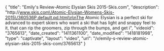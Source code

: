 {
    "title": "Emily's Review-Atomic Elysian Skis 2015-Skis.com",
    "description": "http:\/\/www.skis.com\/Atomic-Elysian-Womens-Skis-2015\/360536P,default,pd.html\n\nThe Atomic Elysian is a perfect ski for advanced to expert skiers who want a ski that has light and snappy feel to it, that can rip the groomers, zip through the bumps, and get i",
    "videoid": "3765613",
    "date_created": "1411361100",
    "date_modified": "1418181998",
    "type": "captivate",
    "layout": "video",
    "url": "\/v\/emily-s-review-atomic-elysian-skis-2015-skis-com\/3765613"
}